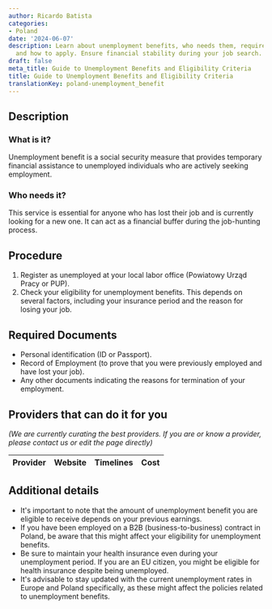 ```yaml
---
author: Ricardo Batista
categories:
- Poland
date: '2024-06-07'
description: Learn about unemployment benefits, who needs them, required documents,
  and how to apply. Ensure financial stability during your job search.
draft: false
meta_title: Guide to Unemployment Benefits and Eligibility Criteria
title: Guide to Unemployment Benefits and Eligibility Criteria
translationKey: poland-unemployment_benefit
---
```


## Description
### What is it?
Unemployment benefit is a social security measure that provides temporary financial assistance to unemployed individuals who are actively seeking employment. 

### Who needs it?
This service is essential for anyone who has lost their job and is currently looking for a new one. It can act as a financial buffer during the job-hunting process.

## Procedure

1. Register as unemployed at your local labor office (Powiatowy Urząd Pracy or PUP).
2. Check your eligibility for unemployment benefits. This depends on several factors, including your insurance period and the reason for losing your job.

## Required Documents

- Personal identification (ID or Passport).
- Record of Employment (to prove that you were previously employed and have lost your job).
- Any other documents indicating the reasons for termination of your employment.

## Providers that can do it for you

_(We are currently curating the best providers. If you are or know a provider, please contact us or edit the page directly)_

| Provider        |     Website     |     Timelines    |       Cost      |
| --------------- | --------------- |  :-------------: | :-------------: |

## Additional details
- It's important to note that the amount of unemployment benefit you are eligible to receive depends on your previous earnings.
- If you have been employed on a B2B (business-to-business) contract in Poland, be aware that this might affect your eligibility for unemployment benefits.
- Be sure to maintain your health insurance even during your unemployment period. If you are an EU citizen, you might be eligible for health insurance despite being unemployed.
- It's advisable to stay updated with the current unemployment rates in Europe and Poland specifically, as these might affect the policies related to unemployment benefits. 
